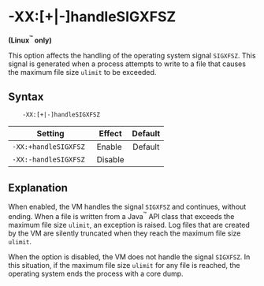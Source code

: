 <!--
* Copyright (c) 2017, 2018 IBM Corp. and others
*
* This program and the accompanying materials are made
* available under the terms of the Eclipse Public License 2.0
* which accompanies this distribution and is available at
* https://www.eclipse.org/legal/epl-2.0/ or the Apache
* License, Version 2.0 which accompanies this distribution and
* is available at https://www.apache.org/licenses/LICENSE-2.0.
*
* This Source Code may also be made available under the
* following Secondary Licenses when the conditions for such
* availability set forth in the Eclipse Public License, v. 2.0
* are satisfied: GNU General Public License, version 2 with
* the GNU Classpath Exception [1] and GNU General Public
* License, version 2 with the OpenJDK Assembly Exception [2].
*
* [1] https://www.gnu.org/software/classpath/license.html
* [2] http://openjdk.java.net/legal/assembly-exception.html
*
* SPDX-License-Identifier: EPL-2.0 OR Apache-2.0 OR GPL-2.0 WITH
* Classpath-exception-2.0 OR LicenseRef-GPL-2.0 WITH Assembly-exception
-->

# -XX:\[+|-\]handleSIGXFSZ

**(Linux<sup>&trade;</sup> only)**

This option affects the handling of the operating system signal `SIGXFSZ`. This signal is generated when a process attempts to write to a file that causes the maximum file size `ulimit` to be exceeded.


## Syntax

        -XX:[+|-]handleSIGXFSZ

| Setting               | Effect  | Default                                                                            |
|-----------------------|---------|:----------------------------------------------------------------------------------:|
| `-XX:+handleSIGXFSZ ` | Enable  | <i class="fa fa-check" aria-hidden="true"></i><span class="sr-only">Default</span> |
| `-XX:-handleSIGXFSZ ` | Disable |                                                                                    |


## Explanation

When enabled, the VM handles the signal `SIGXFSZ` and continues, without ending. When a file is written from a Java<sup>&trade;</sup> API class that exceeds the maximum file size `ulimit`, an exception is raised. Log files that are created by the VM are silently truncated when they reach the maximum file size `ulimit`.

When the option is disabled, the VM does not handle the signal `SIGXFSZ`. In this situation, if the maximum file size `ulimit` for any file is reached, the operating system ends the process with a core dump.



<!-- ==== END OF TOPIC ==== xxhandlesigxfsz.md ==== -->
